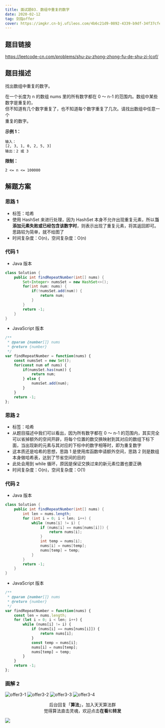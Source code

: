 ```yaml
---
title: 面试题03. 数组中重复的数字
date: 2020-02-12
tag: 剑指offer
cover: https://imgkr.cn-bj.ufileos.com/4b6c21d9-0892-4339-b9df-34f37cfe8688.png
---
```


## 题目链接

https://leetcode-cn.com/problems/shu-zu-zhong-zhong-fu-de-shu-zi-lcof/

## 题目描述

找出数组中重复的数字。

在一个长度为 n 的数组 nums 里的所有数字都在 0 ～ n-1 的范围内。数组中某些数字是重复的，  
但不知道有几个数字重复了，也不知道每个数字重复了几次。请找出数组中任意一个  
重复的数字。

**示例 1：**

```
输入：
[2, 3, 1, 0, 2, 5, 3]
输出：2 或 3
```

**限制：**

`2 <= n <= 100000`

## 解题方案

### 思路 1

- 标签：哈希
- 使用 HashSet 来进行处理，因为 HashSet 本身不允许出现重复元素，所以**当添加元素失败或已经包含该数字时**，则表示出现了重复元素，将其返回即可。思路较为简单，就不给图了
- 时间复杂度：O(n)，空间复杂度：O(n)

### 代码 1

- Java 版本

```Java
class Solution {
    public int findRepeatNumber(int[] nums) {
        Set<Integer> numsSet = new HashSet<>();
        for(int num: nums) {
            if(!numsSet.add(num)) {
                return num;
            }
        }
        return -1;
    }
}
```

- JavaScript 版本

```JavaScript
/**
 * @param {number[]} nums
 * @return {number}
 */
var findRepeatNumber = function(nums) {
    const numsSet = new Set();
    for(const num of nums) {
        if(numsSet.has(num)) {
            return num;
        } else {
            numsSet.add(num);
        }
    }
    return -1;
};
```

### 思路 2

- 标签：哈希
- 从题目描述中我们可以看出，因为所有数字都在 0 ～ n-1 的范围内，其实完全可以省掉额外的空间开辟，将每个位置的数交换映射到其对应的数组下标下面，当出现新的元素与其对应的下标中的数字相等时，即为重复数字
- 这本质还是哈希的思想，思路 1 是使用库函数申请额外空间，思路 2 则是数组本身做哈希表，达到了节省空间的目的
- 此处会用到 while 循环，原因是保证交换过来的新元素位置也要正确
- 时间复杂度：O(n)，空间复杂度：O(1)

### 代码 2

- Java 版本

```Java
class Solution {
    public int findRepeatNumber(int[] nums) {
        int len = nums.length;
        for (int i = 0; i < len; i++) {
            while (nums[i] != i) {
                if (nums[i] == nums[nums[i]]) {
                    return nums[i];
                }
                int temp = nums[i];
                nums[i] = nums[temp];
                nums[temp] = temp;
            }
        }
        return -1;
    }
}
```

- JavaScript 版本

```JavaScript
/**
 * @param {number[]} nums
 * @return {number}
 */
var findRepeatNumber = function(nums) {
    const len = nums.length;
    for (let i = 0; i < len; i++) {
        while (nums[i] != i) {
            if (nums[i] == nums[nums[i]]) {
                return nums[i];
            }
            const temp = nums[i];
            nums[i] = nums[temp];
            nums[temp] = temp;
        }
    }
    return -1;
};
```

### 画解 2

![offer3-1](https://imgkr.cn-bj.ufileos.com/99c767e0-5f31-480b-990d-6adee52ae7f4.png)
![offer3-2](https://imgkr.cn-bj.ufileos.com/a7a0e4f6-205a-469d-ac46-e3db7276c7f3.png)
![offer3-3](https://imgkr.cn-bj.ufileos.com/c999f836-7092-481e-8d01-f06ddb0e4bc3.png)
![offer3-4](https://imgkr.cn-bj.ufileos.com/4b6c21d9-0892-4339-b9df-34f37cfe8688.png)

<span style="display:block;text-align:center;">后台回复「<strong>算法</strong>」，加入天天算法群</span>
<span style="display:block;text-align:center;">觉得算法直击灵魂，欢迎点击<strong>在看</strong>和<strong>转发</strong></span>

![](https://imgkr.cn-bj.ufileos.com/c3690018-4a92-4766-ac7e-ac54dd54c093.jpg)
